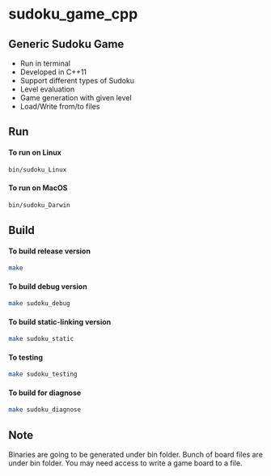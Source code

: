 # sudoku_game_cpp
## Generic Sudoku Game
- Run in terminal 
- Developed in C++11
- Support different types of Sudoku
- Level evaluation
- Game generation with given level
- Load/Write from/to files

## Run

#### To run on Linux
```bash
bin/sudoku_Linux
```

#### To run on MacOS
```bash
bin/sudoku_Darwin
```

## Build

#### To build release version
```bash
make
```
#### To build debug version
```bash
make sudoku_debug
```

#### To build static-linking version
```bash
make sudoku_static
```

#### To testing
```bash
make sudoku_testing
```

#### To build for diagnose
```bash
make sudoku_diagnose
```

## Note

Binaries are going to be generated under bin folder.
Bunch of board files are under bin folder.
You may need access to write a game board to a file.
